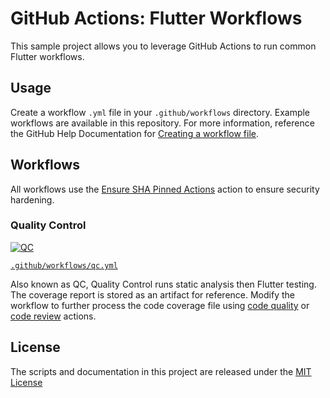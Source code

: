 # GitHub Actions: Flutter Workflows

This sample project allows you to leverage GitHub Actions to run common Flutter workflows.

## Usage

Create a workflow `.yml` file in your `.github/workflows` directory. Example workflows are available in this repository. For more information, reference the GitHub Help Documentation for [Creating a workflow file](https://help.github.com/en/articles/configuring-a-workflow#creating-a-workflow-file).

## Workflows

All workflows use the [Ensure SHA Pinned Actions](https://github.com/marketplace/actions/ensure-sha-pinned-actions) action to ensure security hardening.

### Quality Control
[![QC](https://github.com/zgosalvez/github-actions-flutter-workflow/workflows/QC/badge.svg)](https://github.com/zgosalvez/github-actions-flutter-workflow/actions?query=workflow%3AQC)

[`.github/workflows/qc.yml`](workflows/qc.yml)

Also known as QC, Quality Control runs static analysis then Flutter testing. The coverage report is stored as an artifact for reference. Modify the workflow to further process the code coverage file using [code quality](https://github.com/marketplace?type=actions) or [code review](https://github.com/marketplace?category=code-review&type=actions) actions.

## License
The scripts and documentation in this project are released under the [MIT License](LICENSE)